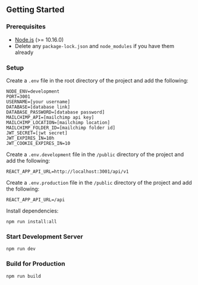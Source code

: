 ## Getting Started

### Prerequisites

- [Node.js](https://nodejs.org/en/) (>= 10.16.0)
- Delete any `package-lock.json` and `node_modules` if you have them already

### Setup

Create a `.env` file in the root directory of the project and add the following:

```
NODE_ENV=development
PORT=3001
USERNAME=[your username]
DATABASE=[database link]
DATABASE_PASSWORD=[database password]
MAILCHIMP_API=[mailchimp api key]
MAILCHIMP_LOCATION=[mailchimp location]
MAILCHIMP_FOLDER_ID=[mailchimp folder id]
JWT_SECRET=[jwt secret]
JWT_EXPIRES_IN=10h
JWT_COOKIE_EXPIRES_IN=10
```

Create a `.env.development` file in the `/public` directory of the project and add the following:

```
REACT_APP_API_URL=http://localhost:3001/api/v1
```

Create a `.env.production` file in the `/public` directory of the project and add the following:

```
REACT_APP_API_URL=/api
```

Install dependencies:

```
npm run install:all
```

### Start Development Server

```
npm run dev
```

### Build for Production

```
npm run build
```
